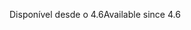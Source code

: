 <span data-ttu-id="1853e-101">Disponível desde o 4.6</span><span class="sxs-lookup"><span data-stu-id="1853e-101">Available since 4.6</span></span>